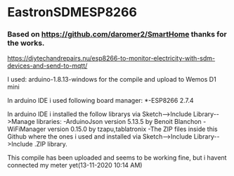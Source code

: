 # EastronSDMESP8266

### Based on https://github.com/daromer2/SmartHome thanks for the works.

https://diytechandrepairs.nu/esp8266-to-monitor-electricity-with-sdm-devices-and-send-to-mqtt/

I used: arduino-1.8.13-windows for the compile and upload to Wemos D1 mini

In arduino IDE i used following board manager: 
*-ESP8266 2.7.4

In arduino IDE i installed the follow librarys via Sketch-->Include Library-->Manage libraries:
-ArduinoJson version 5.13.5 by Benoit Blanchon
-WiFiManager version 0.15.0 by tzapu,tablatronix
-The ZIP files inside this Github where the ones i used and installed via Sketch-->Include Library-->Include .ZIP library.

This compile has been uploaded and seems to be working fine, but i havent connected my meter yet(13-11-2020 10:14 AM)
